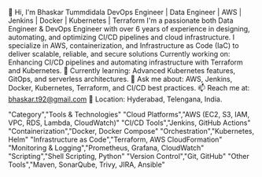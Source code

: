 👋 Hi, I'm Bhaskar Tummdidala DevOps Engineer | Data Engineer | AWS | Jenkins | Docker | Kubernetes | Terraform I'm a passionate both Data Engineer & DevOps Engineer with over 6 years of experience in designing, automating, and optimizing CI/CD pipelines and cloud infrastructure. I specialize in AWS, containerization, and Infrastructure as Code (IaC) to deliver scalable, reliable, and secure solutions Currently working on: Enhancing CI/CD pipelines and automating infrastructure with Terraform and Kubernetes. 🌱 Currently learning: Advanced Kubernetes features, GitOps, and serverless architectures. 💬 Ask me about: AWS, Jenkins, Docker, Kubernetes, Terraform, and CI/CD best practices. 📫 Reach me at: bhaskar.t92@gmail.com 📍 Location: Hyderabad, Telengana, India.

"Category","Tools & Technologies" "Cloud Platforms","AWS (EC2, S3, IAM, VPC, RDS, Lambda, CloudWatch)" "CI/CD Tools","Jenkins, GitHub Actions" "Containerization","Docker, Docker Compose" "Orchestration","Kubernetes, Helm" "Infrastructure as Code","Terraform, AWS CloudFormation" "Monitoring & Logging","Prometheus, Grafana, CloudWatch" "Scripting","Shell Scripting, Python" "Version Control","Git, GitHub" "Other Tools","Maven, SonarQube, Trivy, JIRA, Ansible"
